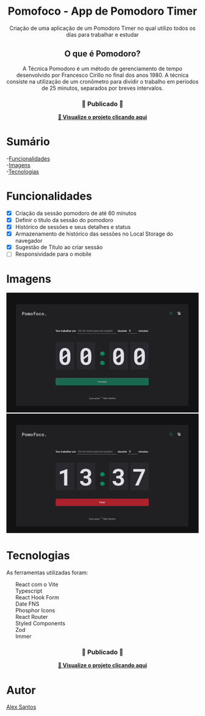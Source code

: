 <h1 align="center">Pomofoco - App de Pomodoro Timer</h1>

<p align="center">Criação de uma aplicação de um Pomodoro Timer no qual utilizo todos os dias para trabalhar e estudar</p>

<h2 align="center">O que é Pomodoro?</h2>
<p align="center">A Técnica Pomodoro é um método de gerenciamento de tempo desenvolvido por Francesco Cirillo no final dos anos 1980. A técnica consiste na utilização de um cronômetro para dividir o trabalho em períodos de 25 minutos, separados por breves intervalos.</p>

<div align="center">
  <h3> 🚀 Publicado 🚀 </h3>
  <strong><a href="https://pomofoco.vercel.app/" target="_blank">🔗 Visualize o projeto clicando aqui</a></strong>
</div>

# Sumário
-[Funcionalidades](#funcionalidades) <br/>
-[Imagens](#imagens)<br/>
-[Tecnologias](#tecnologias)<br/>

<a id="funcionalidades"></a>
# Funcionalidades
- [x] Criação da sessão pomodoro de até 60 minutos
- [x] Definir o título da sessão do pomodoro
- [x] Histórico de sessões e seus detalhes e status
- [x] Armazenamento de histórico das sessões no Local Storage do navegador
- [X] Sugestão de Título ao criar sessão
- [ ] Responsividade para o mobile

<a id="imagens"></a>
# Imagens
<div id="images" align="center">
<img alt="Login Industria" title="Alex - Pomofoco" src="./pomofoco-home.gif" width="640px" />
<img alt="Login Industria" title="Alex - Pomofoco" src="./pomofoco-history.gif" width="640px" />
</div>

<a id="tecnologias"></a>
# Tecnologias
As ferramentas utilizadas foram:
<ul style="list-style: none">
  <li>React com o Vite</li>
  <li>Typescript</li>
  <li>React Hook Form</li>
  <li>Date FNS</li>
  <li>Phosphor Icons</li>
  <li>React Router</li>
  <li>Styled Components</li>
  <li>Zod</li>
  <li>Immer</li>
</ul>

<div align="center">
  <h3> 🚀 Publicado 🚀 </h3>
  <strong><a href="https://pomofoco.vercel.app/" target="_blank">🔗 Visualize o projeto clicando aqui</a></strong>
</div>

<a id="autor"></a>
# Autor
<div style="display: flex; flex-direction: column; justify-content: center">
<a href="https://github.com/devalexsantos">Alex Santos</a>
</div>